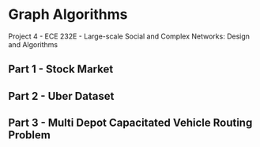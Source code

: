 # Graph Algorithms

Project 4 - ECE 232E - Large-scale Social and Complex Networks: Design and Algorithms

## Part 1 - Stock Market

## Part 2 - Uber Dataset

## Part 3 - Multi Depot Capacitated Vehicle Routing Problem
